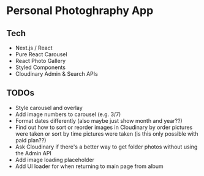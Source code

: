 # Personal Photoghraphy App

## Tech 
- Next.js / React
- Pure React Carousel
- React Photo Gallery
- Styled Components 
- Cloudinary Admin & Search APIs

## TODOs
- Style carousel and overlay
- Add image numbers to carousel (e.g. 3/7)
- Format dates differently (also maybe just show month and year??)
- Find out how to sort or reorder images in Cloudinary by order pictures were taken or sort by time pictures were taken (is this only possible with paid plan??)
- Ask Cloudinary if there's a better way to get folder photos without using the Admin API
- Add image loading placeholder
- Add UI loader for when returning to main page from album